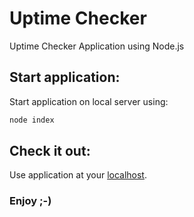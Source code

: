 # Uptime Checker

Uptime Checker Application using Node.js

## Start application:

Start application on local server using:
```bash
node index
```

## Check it out:

Use application at your [localhost](http://localhost:3000).

### Enjoy ;-)
